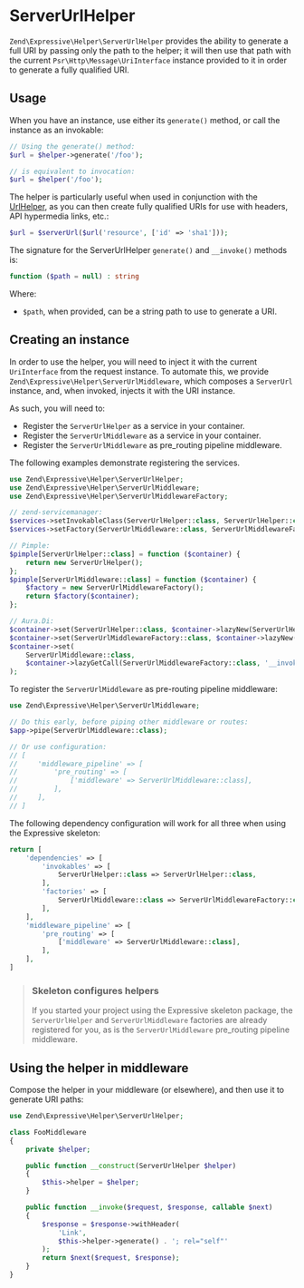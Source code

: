 # ServerUrlHelper

`Zend\Expressive\Helper\ServerUrlHelper` provides the ability to generate a full
URI by passing only the path to the helper; it will then use that path with the
current `Psr\Http\Message\UriInterface` instance provided to it in order to
generate a fully qualified URI.

## Usage

When you have an instance, use either its `generate()` method, or call the
instance as an invokable:

```php
// Using the generate() method:
$url = $helper->generate('/foo');

// is equivalent to invocation:
$url = $helper('/foo');
```

The helper is particularly useful when used in conjunction with the
[UrlHelper](url-helper.md), as you can then create fully qualified URIs for use
with headers, API hypermedia links, etc.:

```php
$url = $serverUrl($url('resource', ['id' => 'sha1']));
```

The signature for the ServerUrlHelper `generate()` and `__invoke()` methods is:

```php
function ($path = null) : string
```

Where:

- `$path`, when provided, can be a string path to use to generate a URI.

## Creating an instance

In order to use the helper, you will need to inject it with the current
`UriInterface` from the request instance. To automate this, we provide
`Zend\Expressive\Helper\ServerUrlMiddleware`, which composes a `ServerUrl`
instance, and, when invoked, injects it with the URI instance.

As such, you will need to:

- Register the `ServerUrlHelper` as a service in your container.
- Register the `ServerUrlMiddleware` as a service in your container.
- Register the `ServerUrlMiddleware` as pre_routing pipeline middleware.

The following examples demonstrate registering the services.

```php
use Zend\Expressive\Helper\ServerUrlHelper;
use Zend\Expressive\Helper\ServerUrlMiddleware;
use Zend\Expressive\Helper\ServerUrlMiddlewareFactory;

// zend-servicemanager:
$services->setInvokableClass(ServerUrlHelper::class, ServerUrlHelper::class);
$services->setFactory(ServerUrlMiddleware::class, ServerUrlMiddlewareFactory::class);

// Pimple:
$pimple[ServerUrlHelper::class] = function ($container) {
    return new ServerUrlHelper();
};
$pimple[ServerUrlMiddleware::class] = function ($container) {
    $factory = new ServerUrlMiddlewareFactory();
    return $factory($container);
};

// Aura.Di:
$container->set(ServerUrlHelper::class, $container->lazyNew(ServerUrlHelper::class));
$container->set(ServerUrlMiddlewareFactory::class, $container->lazyNew(ServerUrlMiddlewareFactory::class));
$container->set(
    ServerUrlMiddleware::class,
    $container->lazyGetCall(ServerUrlMiddlewareFactory::class, '__invoke', $container)
);
```

To register the `ServerUrlMiddleware` as pre-routing pipeline middleware:

```php
use Zend\Expressive\Helper\ServerUrlMiddleware;

// Do this early, before piping other middleware or routes:
$app->pipe(ServerUrlMiddleware::class);

// Or use configuration:
// [
//     'middleware_pipeline' => [
//         'pre_routing' => [
//             ['middleware' => ServerUrlMiddleware::class],
//         ],
//     ],
// ]
```

The following dependency configuration will work for all three when using the
Expressive skeleton:

```php
return [
    'dependencies' => [
        'invokables' => [
            ServerUrlHelper::class => ServerUrlHelper::class,
        ],
        'factories' => [
            ServerUrlMiddleware::class => ServerUrlMiddlewareFactory::class,
        ],
    ],
    'middleware_pipeline' => [
        'pre_routing' => [
            ['middleware' => ServerUrlMiddleware::class],
        ],
    ],
]
```

> ### Skeleton configures helpers
>
> If you started your project using the Expressive skeleton package, the
> `ServerUrlHelper` and `ServerUrlMiddleware` factories are already registered
> for you, as is the `ServerUrlMiddleware` pre_routing pipeline middleware.

## Using the helper in middleware

Compose the helper in your middleware (or elsewhere), and then use it to
generate URI paths:

```php
use Zend\Expressive\Helper\ServerUrlHelper;

class FooMiddleware
{
    private $helper;

    public function __construct(ServerUrlHelper $helper)
    {
        $this->helper = $helper;
    }

    public function __invoke($request, $response, callable $next)
    {
        $response = $response->withHeader(
            'Link',
            $this->helper->generate() . '; rel="self"'
        );
        return $next($request, $response);
    }
}
```
